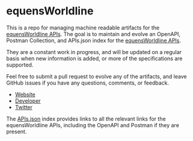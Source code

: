 # equensWorldlineThis is a repo for managing machine readable artifacts for the [equensWorldline APIs](https://equensworldline.com). The goal is to maintain and evolve an OpenAPI, Postman Collection, and APIs.json index for the [equensWorldline APIs](https://equensworldline.com).They are a constant work in progress, and will be updated on a regular basis when new information is added, or more of the specifications are supported.Feel free to submit a pull request to evolve any of the artifacts, and leave GitHub issues if you have any questions, comments, or feedback.- [Website](https://equensworldline.com)- [Developer](https://equensworldline.com)- [Twitter](https://twitter.com/eW_eu)The [APIs.json](https://github.com/api-evangelist/equensworldline/blob/master/apis.json) index provides links to all the relevant links for the equensWorldline APIs, including the OpenAPI and Postman if they are present.